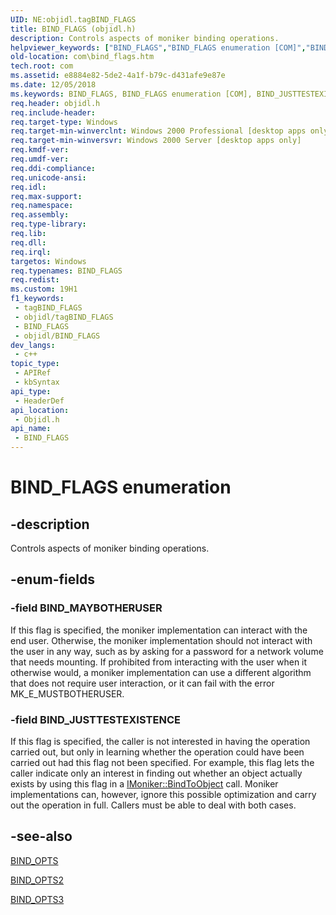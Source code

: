 ```yaml
---
UID: NE:objidl.tagBIND_FLAGS
title: BIND_FLAGS (objidl.h)
description: Controls aspects of moniker binding operations.
helpviewer_keywords: ["BIND_FLAGS","BIND_FLAGS enumeration [COM]","BIND_JUSTTESTEXISTENCE","BIND_MAYBOTHERUSER","_com_BIND_FLAGS","com.bind_flags","objidl/BIND_FLAGS","objidl/BIND_JUSTTESTEXISTENCE","objidl/BIND_MAYBOTHERUSER"]
old-location: com\bind_flags.htm
tech.root: com
ms.assetid: e8884e82-5de2-4a1f-b79c-d431afe9e87e
ms.date: 12/05/2018
ms.keywords: BIND_FLAGS, BIND_FLAGS enumeration [COM], BIND_JUSTTESTEXISTENCE, BIND_MAYBOTHERUSER, _com_BIND_FLAGS, com.bind_flags, objidl/BIND_FLAGS, objidl/BIND_JUSTTESTEXISTENCE, objidl/BIND_MAYBOTHERUSER
req.header: objidl.h
req.include-header: 
req.target-type: Windows
req.target-min-winverclnt: Windows 2000 Professional [desktop apps only]
req.target-min-winversvr: Windows 2000 Server [desktop apps only]
req.kmdf-ver: 
req.umdf-ver: 
req.ddi-compliance: 
req.unicode-ansi: 
req.idl: 
req.max-support: 
req.namespace: 
req.assembly: 
req.type-library: 
req.lib: 
req.dll: 
req.irql: 
targetos: Windows
req.typenames: BIND_FLAGS
req.redist: 
ms.custom: 19H1
f1_keywords:
 - tagBIND_FLAGS
 - objidl/tagBIND_FLAGS
 - BIND_FLAGS
 - objidl/BIND_FLAGS
dev_langs:
 - c++
topic_type:
 - APIRef
 - kbSyntax
api_type:
 - HeaderDef
api_location:
 - Objidl.h
api_name:
 - BIND_FLAGS
---
```


# BIND_FLAGS enumeration


## -description

Controls aspects of moniker binding operations.

## -enum-fields

### -field BIND_MAYBOTHERUSER

If this flag is specified, the moniker implementation can interact with the end user. Otherwise, the moniker implementation should not interact with the user in any way, such as by asking for a password for a network volume that needs mounting. If prohibited from interacting with the user when it otherwise would, a moniker implementation can use a different algorithm that does not require user interaction, or it can fail with the error MK_E_MUSTBOTHERUSER.

### -field BIND_JUSTTESTEXISTENCE

If this flag is specified, the caller is not interested in having the operation carried out, but only in learning whether the operation could have been carried out had this flag not been specified. For example, this flag lets the caller indicate only an interest in finding out whether an object actually exists by using this flag in a <a href="https://docs.microsoft.com/windows/desktop/api/objidl/nf-objidl-imoniker-bindtoobject">IMoniker::BindToObject</a> call. Moniker implementations can, however, ignore this possible optimization and carry out the operation in full. Callers must be able to deal with both cases.

## -see-also

<a href="https://docs.microsoft.com/windows/desktop/api/objidl/ns-objidl-bind_opts">BIND_OPTS</a>



[BIND_OPTS2](/windows/win32/api/objidl/ns-objidl-bind_opts2~r1)



[BIND_OPTS3](/windows/win32/api/objidl/ns-objidl-bind_opts3~r1)

